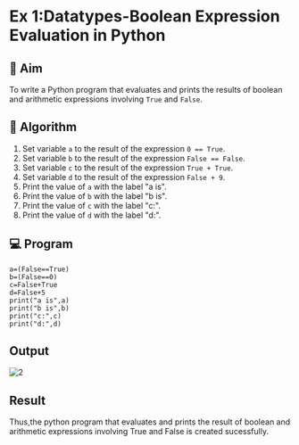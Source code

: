 
# Ex 1:Datatypes-Boolean Expression Evaluation in Python

## 🎯 Aim
To write a Python program that evaluates and prints the results of boolean and arithmetic expressions involving `True` and `False`.

## 🧠 Algorithm
1. Set variable `a` to the result of the expression `0 == True`.
2. Set variable `b` to the result of the expression `False == False`.
3. Set variable `c` to the result of the expression `True + True`.
4. Set variable `d` to the result of the expression `False + 9`.
5. Print the value of `a` with the label "a is".
6. Print the value of `b` with the label "b is".
7. Print the value of `c` with the label "c:".
8. Print the value of `d` with the label "d:".

## 💻 Program
```
a=(False==True)
b=(False==0)
c=False+True
d=False+5
print("a is",a)
print("b is",b)
print("c:",c)
print("d:",d)
```

## Output
![2](https://github.com/user-attachments/assets/3868d431-0272-4ed4-8a51-06528c23c23a)


## Result
Thus,the python program that evaluates and prints the result of boolean and  arithmetic expressions involving True and False is created sucessfully.
